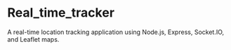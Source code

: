 # Real_time_tracker
A real-time location tracking application using Node.js, Express, Socket.IO, and Leaflet maps.
